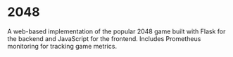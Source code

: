 # 2048
A web-based implementation of the popular 2048 game built with Flask for the backend and JavaScript for the frontend. Includes Prometheus monitoring for tracking game metrics.
